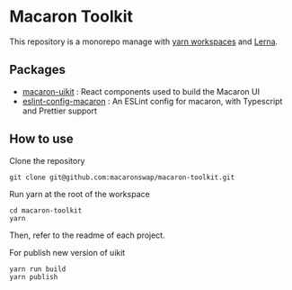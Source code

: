# Macaron Toolkit

This repository is a monorepo manage with [yarn workspaces](https://classic.yarnpkg.com/en/docs/workspaces/) and [Lerna](https://lerna.js.org/). 

## Packages

- [macaron-uikit](https://github.com/macaronswap/macaron-toolkit/tree/master/packages/macaron-uikit) : React components used to build the Macaron UI
- [eslint-config-macaron](https://github.com/macaronswap/macaron-toolkit/tree/master/packages/eslint-config-macaron) : An ESLint config for macaron, with Typescript and Prettier support

## How to use

Clone the repository 

```
git clone git@github.com:macaronswap/macaron-toolkit.git
```

Run yarn at the root of the workspace

```
cd macaron-toolkit
yarn
```

Then, refer to the readme of each project.

For publish new version of uikit

```
yarn run build
yarn publish
```